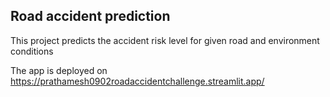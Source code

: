 ## Road accident prediction
This project predicts the accident risk level for given road and environment conditions

The app is deployed on
https://prathamesh0902roadaccidentchallenge.streamlit.app/
